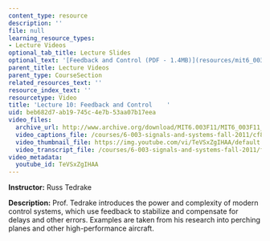 ```yaml
---
content_type: resource
description: ''
file: null
learning_resource_types:
- Lecture Videos
optional_tab_title: Lecture Slides
optional_text: '[Feedback and Control (PDF - 1.4MB)](resources/mit6_003f11_lec10)'
parent_title: Lecture Videos
parent_type: CourseSection
related_resources_text: ''
resource_index_text: ''
resourcetype: Video
title: 'Lecture 10: Feedback and Control    '
uid: beb682d7-ab19-745c-4e7b-53aa07b17eea
video_files:
  archive_url: http://www.archive.org/download/MIT6.003F11/MIT6_003F11_lec10_300k.mp4
  video_captions_file: /courses/6-003-signals-and-systems-fall-2011/cf8408c0972e54cf9136afdf7e5003a8_TeVSxZgIHAA.vtt
  video_thumbnail_file: https://img.youtube.com/vi/TeVSxZgIHAA/default.jpg
  video_transcript_file: /courses/6-003-signals-and-systems-fall-2011/fbdac274e8d193bc22c47d1be02e6746_TeVSxZgIHAA.pdf
video_metadata:
  youtube_id: TeVSxZgIHAA
---
```


**Instructor:** Russ Tedrake

**Description:** Prof. Tedrake introduces the power and complexity of modern control systems, which use feedback to stabilize and compensate for delays and other errors. Examples are taken from his research into perching planes and other high-performance aircraft.